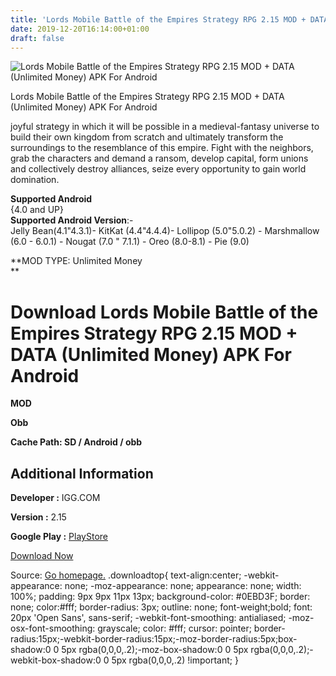 ```yaml
---
title: 'Lords Mobile Battle of the Empires Strategy RPG 2.15 MOD + DATA (Unlimited Money) APK For Android'
date: 2019-12-20T16:14:00+01:00
draft: false
---
```


![Lords Mobile Battle of the Empires Strategy RPG 2.15 MOD + DATA (Unlimited Money) APK For Android](https://i1.wp.com/apkhome.net/wp-content/uploads/2019/12/Lords-Mobile-Battle-of-the-Empires-Strategy-RPG-2.15-MOD-DATA-Unlimited-Money.png "Lords Mobile Battle of the Empires Strategy RPG 2.15 MOD + DATA (Unlimited Money) APK For Android")

  

Lords Mobile Battle of the Empires Strategy RPG 2.15 MOD + DATA (Unlimited Money) APK For Android

joyful strategy in which it will be possible in a medieval-fantasy universe to build their own kingdom from scratch and ultimately transform the surroundings to the resemblance of this empire. Fight with the neighbors, grab the characters and demand a ransom, develop capital, form unions and collectively destroy alliances, seize every opportunity to gain world domination.

**Supported Android**  
{4.0 and UP}  
**Supported Android Version**:-  
Jelly Bean(4.1"4.3.1)- KitKat (4.4"4.4.4)- Lollipop (5.0"5.0.2) - Marshmallow (6.0 - 6.0.1) - Nougat (7.0 " 7.1.1) - Oreo (8.0-8.1) - Pie (9.0)

**MOD TYPE: Unlimited Money  
**

Download Lords Mobile Battle of the Empires Strategy RPG 2.15 MOD + DATA (Unlimited Money) APK For Android
==========================================================================================================

**MOD**

**Obb**

**Cache Path: SD / Android / obb**

Additional Information
----------------------

**Developer :** IGG.COM

**Version :** 2.15

**Google Play :** [PlayStore](https://play.google.com/store/apps/details?id=com.igg.android.lordsmobile&hl=ru)

  

[Download Now](https://store4app.co/post/lords-mobile-battle-of-the-empires-strategy-rpg-2-15-mod-data-unlimited-money-apk-for-android_1576854322)

  
Source: [Go homepage.](https://store4app.co/post/lords-mobile-battle-of-the-empires-strategy-rpg-2-15-mod-data-unlimited-money-apk-for-android_1576854322) .downloadtop{ text-align:center; -webkit-appearance: none; -moz-appearance: none; appearance: none; width: 100%; padding: 9px 9px 11px 13px; background-color: #0EBD3F; border: none; color:#fff; border-radius: 3px; outline: none; font-weight;bold; font: 20px 'Open Sans', sans-serif; -webkit-font-smoothing: antialiased; -moz-osx-font-smoothing: grayscale; color: #fff; cursor: pointer; border-radius:15px;-webkit-border-radius:15px;-moz-border-radius:5px;box-shadow:0 0 5px rgba(0,0,0,.2);-moz-box-shadow:0 0 5px rgba(0,0,0,.2);-webkit-box-shadow:0 0 5px rgba(0,0,0,.2) !important; }